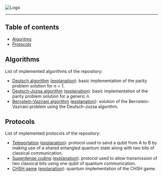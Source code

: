 ![Logo](https://github.com/JustWhit3/quantum-algorithms/blob/main/img/repository/logo.png)

***
## Table of contents

- [Algoritms](#algorithms)
- [Protocols](#protocols)

## Algorithms

List of implemented algorithms of the repository:

- [Deutsch algorithm](https://github.com/JustWhit3/quantum-algorithms/tree/main/algorithms/deutsch) ([explanation](https://learning.quantum-computing.ibm.com/course/fundamentals-of-quantum-algorithms/quantum-query-algorithms#deutschs-algorithm)): basic implementation of the parity problem solution for *n = 1*.
- [Deutsch-Jozsa algorithm](https://github.com/JustWhit3/quantum-algorithms/tree/main/algorithms/deutsch_jozsa) ([explanation](https://learning.quantum-computing.ibm.com/course/fundamentals-of-quantum-algorithms/quantum-query-algorithms#the-deutsch-jozsa-algorithm)): basic implementation of the parity problem solution for a generic *n*.
- [Bernstein-Vazirani algorithm](https://github.com/JustWhit3/quantum-algorithms/tree/main/algorithms/bernstein_vazirani) ([explanation](https://learning.quantum-computing.ibm.com/course/fundamentals-of-quantum-algorithms/quantum-query-algorithms#the-bernstein-vazirani-problem)): solution of the Bernstein-Vazirani problem using the Deutsch-Jozsa algorithm.

## Protocols

List of implemented protocols of the repository:

- [Teleportation](https://github.com/JustWhit3/quantum-algorithms/tree/main/protocols/teleportation) ([explanation](https://learning.quantum-computing.ibm.com/course/basics-of-quantum-information/entanglement-in-action#teleportation)): protocol used to send a qubit from A to B by making use of a shared entangled quantum state along with two bits of classical communication.
- [Superdense coding](https://github.com/JustWhit3/quantum-algorithms/tree/main/protocols/superdense_coding) ([explanation](https://learning.quantum-computing.ibm.com/course/basics-of-quantum-information/entanglement-in-action#superdense-coding)): protocol used to allow transmission of two classical bits using one qubit of quantum communication.
- [CHSH game](https://github.com/JustWhit3/quantum-algorithms/tree/main/protocols/chsh_game) ([explanation](https://learning.quantum-computing.ibm.com/course/basics-of-quantum-information/entanglement-in-action#the-chsh-game)): quantum implementation of the CHSH game.